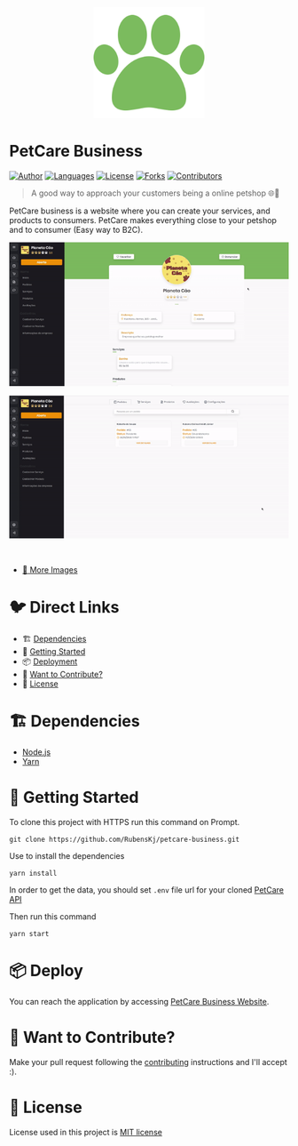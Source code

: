 <p align="center">
   <img src=".github/logo.png" width="200"/>
</p>

# PetCare Business

[![Author](https://img.shields.io/badge/author-RubensKj-00cc74?style=flat-square)](https://github.com/RubensKj)
[![Languages](https://img.shields.io/github/languages/count/RubensKj/petcare-business?color=00cc74&style=flat-square)](#)
[![License](https://img.shields.io/github/license/RubensKj/petcare-business?color=00cc74&style=flat-square)](https://github.com/RubensKj/petcare-business/LICENSE)
[![Forks](https://img.shields.io/github/forks/RubensKj/petcare-business?color=00cc74&style=flat-square)](https://github.com/RubensKj/petcare-business/network/members)
[![Contributors](https://img.shields.io/github/contributors/RubensKj/petcare-business?color=00cc74&style=flat-square)](https://github.com/RubensKj/petcare-business/graphs/contributors)

> A good way to approach your customers being a online petshop :globe_with_meridians::whale:

<p>PetCare business is a website where you can create your services, and products to consumers. PetCare makes everything close to your petshop and to consumer (Easy way to B2C).</p>

<p align="center"><img src="https://raw.githubusercontent.com/RubensKj/petcare-business/master/.github/main_page_company.gif"/></p>
<p align="center"><img src="https://raw.githubusercontent.com/RubensKj/petcare-business/master/.github/pedidos_page.gif"/></p>
<br/>

- [:camera_flash: More Images](https://raw.githubusercontent.com/RubensKj/petcare-business/master/.github/IMAGES.md)

# 🐦 Direct Links
 * 🏗 [Dependencies](#building_construction-dependencies)
 * 🚀 [Getting Started](#rocket-getting-started)
 * 📦 [Deployment](#package-deploy)
 * 🎉 [Want to Contribute?](#tada-want-to-contribute)
 * 📕 [License](#closed_book-license)


# :building_construction: Dependencies

- [Node.js](https://nodejs.org/en/)
- [Yarn](https://yarnpkg.com/getting-started/install)

# :rocket: Getting Started

To clone this project with HTTPS run this command on Prompt.

```git
git clone https://github.com/RubensKj/petcare-business.git
```

Use to install the dependencies

```git
yarn install
```

In order to get the data, you should set `.env` file url for your cloned [PetCare API](https://github.com/RubensKj/petcare-api) 

Then run this command

```git
yarn start
```


# :package: Deploy

You can reach the application by accessing [PetCare Business Website](https://petcare-business.now.sh/). 

# :tada: Want to Contribute?

Make your pull request following the [contributing](https://github.com/RubensKj/petcare-business/blob/master/CONTRIBUTING.md) instructions and I'll accept :).

# :closed_book: License

License used in this project is [MIT license](https://github.com/RubensKj/petcare-business/blob/master/LICENSE)